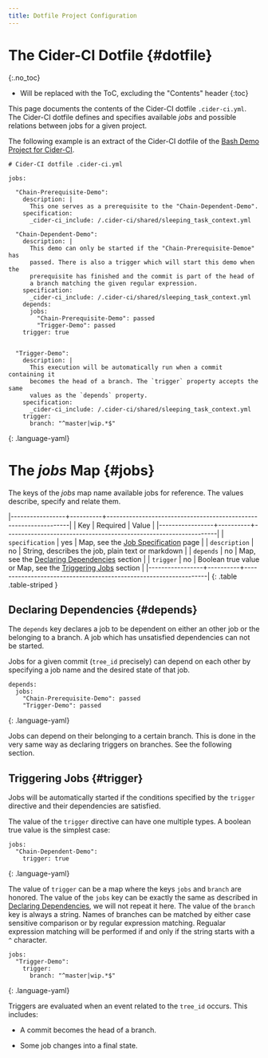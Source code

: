 ```yaml
---
title: Dotfile Project Configuration
---
```


# The Cider-CI Dotfile {#dotfile}
{:.no_toc}

* Will be replaced with the ToC, excluding the "Contents" header
{:toc}


This page documents the contents of the Cider-CI dotfile `.cider-ci.yml`. The
Cider-CI dotfile defines and specifies available _jobs_ and possible
relations between jobs for a given project.

The following example is an extract of the Cider-CI dotfile of the
[Bash Demo Project for Cider-CI][].


    # Cider-CI dotfile .cider-ci.yml

    jobs:

      "Chain-Prerequisite-Demo": 
        description: |
          This one serves as a prerequisite to the "Chain-Dependent-Demo".
        specification: 
          _cider-ci_include: /.cider-ci/shared/sleeping_task_context.yml

      "Chain-Dependent-Demo": 
        description: |
          This demo can only be started if the "Chain-Prerequisite-Demoe" has
          passed. There is also a trigger which will start this demo when the
          prerequisite has finished and the commit is part of the head of
          a branch matching the given regular expression. 
        specification: 
          _cider-ci_include: /.cider-ci/shared/sleeping_task_context.yml
        depends:
          jobs:
            "Chain-Prerequisite-Demo": passed
            "Trigger-Demo": passed
        trigger: true


      "Trigger-Demo": 
        description: |
          This execution will be automatically run when a commit containing it
          becomes the head of a branch. The `trigger` property accepts the same
          values as the `depends` property.
        specification:
          _cider-ci_include: /.cider-ci/shared/sleeping_task_context.yml
        trigger: 
          branch: "^master|wip.*$"
  {: .language-yaml}



# The _jobs_ Map {#jobs}

The keys of the _jobs_ map name available jobs for reference. The values
describe, specify and relate them.

|-----------------+----------+------------------------------------------------------------------|
| Key             | Required | Value                                                            |
|-----------------+----------+------------------------------------------------------------------|
| `specification` | yes      | Map, see the [Job Specification][] page                        |
| `description`   | no       | String, describes the job, plain text or markdown              |
| `depends`       | no       | Map, see the [Declaring Dependencies][] section                  |
| `trigger`       | no       | Boolean true value or Map, see the [Triggering Jobs][] section |
|-----------------+----------+------------------------------------------------------------------|
{: .table .table-striped }


## Declaring Dependencies {#depends}

The `depends` key declares a job to be dependent on either an other job or
the belonging to a branch. A job which has unsatisfied dependencies can not
be started. 

Jobs for a given commit (`tree_id` precisely) can depend on each other by
specifying a job name and the desired state of that job. 

    depends:
      jobs:
        "Chain-Prerequisite-Demo": passed
        "Trigger-Demo": passed
  {: .language-yaml}


Jobs can depend on their belonging to a certain branch. This is done in the
very same way as declaring triggers on branches. See the following section. 


## Triggering Jobs {#trigger}

Jobs will be automatically started if the conditions specified by the
`trigger` directive and their dependencies are satisfied. 

The value of the `trigger` directive can have one multiple types. 
A boolean true value is the simplest case: 

    jobs:
      "Chain-Dependent-Demo": 
        trigger: true
  {: .language-yaml}


The value of `trigger` can be a map where the keys `jobs` and `branch` are
honored. The value of the `jobs` key can be exactly the same as described in
[Declaring Dependencies][], we will not repeat it here. The value of the
`branch` key is always a string. Names of branches can be matched by either
case sensitive comparison or by regular expression matching. Regualar
expression matching will be performed if and only if the string starts with
a `^` character. 


    jobs:
      "Trigger-Demo": 
        trigger: 
          branch: "^master|wip.*$"
  {: .language-yaml}


Triggers are evaluated when an event related to the `tree_id` occurs.
This includes:

* A commit becomes the head of a branch.
* Some job changes into a final state.


  [Job Properties]: #job
  [Bash Demo Project for Cider-CI]: https://github.com/cider-ci/cider-ci_demo-project-bash
  [Job Specification]: /project_configuration/specification/
  [Declaring Dependencies]: #depends
  [Triggering Jobs]: #trigger

